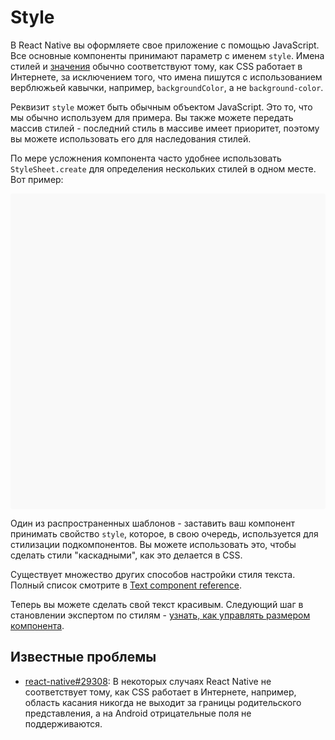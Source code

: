 # Style

В React Native вы оформляете свое приложение с помощью JavaScript. Все основные компоненты принимают параметр с именем `style`. Имена стилей и [значения](colors.md) обычно соответствуют тому, как CSS работает в Интернете, за исключением того, что имена пишутся с использованием верблюжьей кавычки, например, `backgroundColor`, а не `background-color`.

Реквизит `style` может быть обычным объектом JavaScript. Это то, что мы обычно используем для примера. Вы также можете передать массив стилей - последний стиль в массиве имеет приоритет, поэтому вы можете использовать его для наследования стилей.

По мере усложнения компонента часто удобнее использовать `StyleSheet.create` для определения нескольких стилей в одном месте. Вот пример:

<div data-snack-id="@bndby/style" data-snack-platform="web" data-snack-preview="true" data-snack-theme="light" style="overflow:hidden;background:#F9F9F9;border:1px solid var(--color-border);border-radius:4px;height:505px;width:100%"></div>

Один из распространенных шаблонов - заставить ваш компонент принимать свойство `style`, которое, в свою очередь, используется для стилизации подкомпонентов. Вы можете использовать это, чтобы сделать стили "каскадными", как это делается в CSS.

Существует множество других способов настройки стиля текста. Полный список смотрите в [Text component reference](text.md).

Теперь вы можете сделать свой текст красивым. Следующий шаг в становлении экспертом по стилям - [узнать, как управлять размером компонента](height-and-width.md).

## Известные проблемы

-   [react-native#29308](https://github.com/facebook/react-native/issues/29308#issuecomment-792864162): В некоторых случаях React Native не соответствует тому, как CSS работает в Интернете, например, область касания никогда не выходит за границы родительского представления, а на Android отрицательные поля не поддерживаются.
